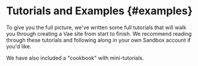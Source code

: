 # Tutorials and Examples {#examples}

To give you the full picture, we've written some full tutorials that
will walk you through creating a Vae site from start to finish. We
recommend reading through these tutorials and following along in your
own Sandbox account if you'd like.

We have also included a "cookbook" with mini-tutorials.
